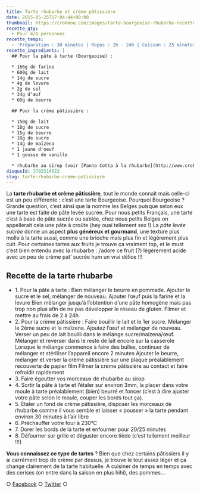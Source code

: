 ```yaml
---
title: Tarte rhubarbe et crème pâtissière
date: 2015-05-25T17:04:44+00:00
thumbnail: https://crokmou.com/images/tarte-bourgeoise-rhubarbe-recette-crokmou-blog-culinaire1.jpg
recette_qty:
  - Pour 4/6 personnes
recette_temps:
  - 'Préparation : 30 minutes | Repos : 2h - 24h | Cuisson : 25 minutes'
recette_ingredients: |
  ## Pour la pâte à tarte (Bourgeoise) :

  * 166g de farine
  * 600g de lait
  * 14g de sucre
  * 4g de levure
  * 2g de sel
  * 34g d’œuf
  * 60g de beurre

  ## Pour la crème pâtissière :

  * 150g de lait
  * 18g de sucre
  * 15g de beurre
  * 18g de sucre
  * 14g de maïzena
  * 1 jaune d'oeuf
  * 1 gousse de vanille

  * rhubarbe au sirop (voir [Panna Cotta à la rhubarbe](http://www.crokmou.com/panna-cotta-vegan-a-la-vanille-et-sa-gelee-de-rhubarbe-vegan-vanilla-panna-cotta-with-rhubarb-jelly/))
disqusId: 3792514622
slug: tarte-rhubarbe-creme-patissiere
---
```


La **tarte rhubarbe et crème pâtissière**, tout le monde connait mais celle-ci est un peu différente : c’est une tarte Bourgeoise. Pourquoi Bourgeoise ? Grande question, c’est ainsi que la nomme les Belges puisque selon eux une tarte est faite de pâte levée sucrée. Pour nous petits Français, une tarte c’est à base de pâte sucrée ou sablée, chez nous petits Belges on appellerait cela une pâte à croûte (hey ouai tellement sex !) La _pâte levée sucrée_ donne un aspect **plus généreux et gourmand**, une texture plus molle à la tarte aussi, comme une brioche mais plus fin et légèrement plus cuit. Pour certaines tartes aux fruits je trouve ça vraiment top, et le must c’est bien entendu avec la rhubarbe : j’adore ce fruit (?) légèrement acide avec un peu de crème pat’ sucrée hum un vrai délice !!!

## Recette de la tarte rhubarbe

* 1\. Pour la pâte à tarte : Bien mélanger le beurre en pommade. Ajouter le sucre et le sel, mélanger de nouveau. Ajouter l’œuf puis la farine et la levure Bien mélanger jusqu’à l’obtention d’une pâte homogène mais pas trop non plus afin de ne pas développer le réseau de gluten. Filmer et mettre au frais de 2 à 24h
* 2\. Pour la crème pâtissière : Faire bouillir le lait et le 1er sucre. Mélanger le 2ème sucre et la maïzena. Ajoutez l’œuf et mélanger de nouveau. Verser un peu de lait bouilli dans le mélange sucre/maïzena/œuf. Mélanger et reverser dans le reste de lait encore sur la casserole Lorsque le mélange commence à faire des bulles, continuer de mélanger et stériliser l’appareil encore 2 minutes Ajouter le beurre, mélanger et verser la crème pâtissière sur une plaque préalablement recouverte de papier film Filmer la crème pâtissière au contact et faire refroidir rapidement
* 3\. Faire égoutter vos morceaux de rhubarbe au sirop
* 4\. Sortir la pâte à tarte et l’étaler sur environ 3mm, la placer dans votre moule à tarte préalablement (bien) beurré et foncer (c’est à dire ajuster votre pâte selon le moule, couper les bords tout ça).
* 5\. Étaler un fond de crème pâtissière, disposer les morceaux de rhubarbe comme il vous semble et laisser « pousser » la tarte pendant environ 30 minutes à l’air libre
* 6\. Préchauffer votre four à 230°C
* 7\. Dorer les bords de la tarte et enfourner pour 20/25 minutes
* 8\. Défourner sur grille et déguster encore tiède (c’est tellement meilleur !!!)

**Vous connaissez ce type de tartes** ? Bien que chez certains pâtissiers il y ai carrément trop de crème par dessus, je trouve le tout assez léger et ça change clairement de la tarte habituelle. A cuisiner de temps en temps avec des cerises (on entre dans la saison en plus hihi), des pommes…

○ [Facebook](https://www.facebook.com/crokmou.blog) ○ [Twitter](https://twitter.com/Crokmou) ○
